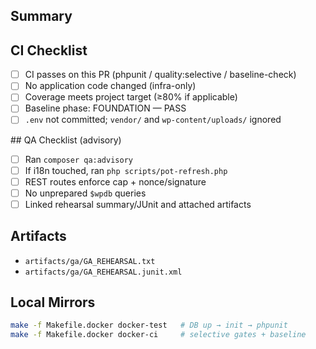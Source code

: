 ﻿## Summary
<!-- What changed? Why? -->



<!-- CI-CHECKLIST:BEGIN -->
## CI Checklist
- [ ] CI passes on this PR (phpunit / quality:selective / baseline-check)
- [ ] No application code changed (infra-only)
- [ ] Coverage meets project target (≥80% if applicable)
- [ ] Baseline phase: FOUNDATION — PASS
- [ ] `.env` not committed; `vendor/` and `wp-content/uploads/` ignored
<!-- CI-CHECKLIST:END -->## QA Checklist (advisory)
- [ ] Ran `composer qa:advisory`
- [ ] If i18n touched, ran `php scripts/pot-refresh.php`
- [ ] REST routes enforce cap + nonce/signature
- [ ] No unprepared `$wpdb` queries
- [ ] Linked rehearsal summary/JUnit and attached artifacts

## Artifacts
- `artifacts/ga/GA_REHEARSAL.txt`
- `artifacts/ga/GA_REHEARSAL.junit.xml`

## Local Mirrors
```bash
make -f Makefile.docker docker-test   # DB up → init → phpunit
make -f Makefile.docker docker-ci     # selective gates + baseline
```
